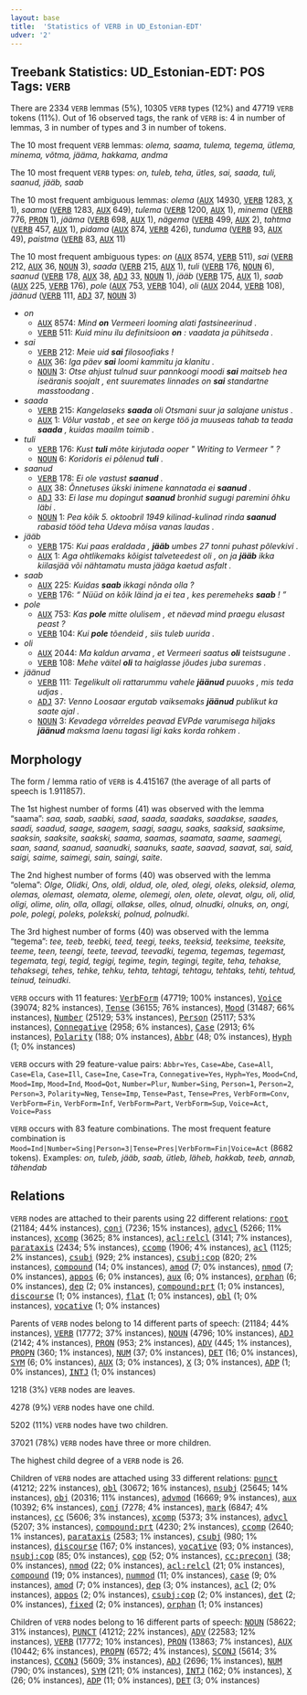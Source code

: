 ```yaml
---
layout: base
title:  'Statistics of VERB in UD_Estonian-EDT'
udver: '2'
---
```


## Treebank Statistics: UD_Estonian-EDT: POS Tags: `VERB`

There are 2334 `VERB` lemmas (5%), 10305 `VERB` types (12%) and 47719 `VERB` tokens (11%).
Out of 16 observed tags, the rank of `VERB` is: 4 in number of lemmas, 3 in number of types and 3 in number of tokens.

The 10 most frequent `VERB` lemmas: <em>olema, saama, tulema, tegema, ütlema, minema, võtma, jääma, hakkama, andma</em>

The 10 most frequent `VERB` types:  <em>on, tuleb, teha, ütles, sai, saada, tuli, saanud, jääb, saab</em>

The 10 most frequent ambiguous lemmas: <em>olema</em> (<tt><a href="et_edt-pos-AUX.html">AUX</a></tt> 14930, <tt><a href="et_edt-pos-VERB.html">VERB</a></tt> 1283, <tt><a href="et_edt-pos-X.html">X</a></tt> 1), <em>saama</em> (<tt><a href="et_edt-pos-VERB.html">VERB</a></tt> 1283, <tt><a href="et_edt-pos-AUX.html">AUX</a></tt> 649), <em>tulema</em> (<tt><a href="et_edt-pos-VERB.html">VERB</a></tt> 1200, <tt><a href="et_edt-pos-AUX.html">AUX</a></tt> 1), <em>minema</em> (<tt><a href="et_edt-pos-VERB.html">VERB</a></tt> 776, <tt><a href="et_edt-pos-PRON.html">PRON</a></tt> 1), <em>jääma</em> (<tt><a href="et_edt-pos-VERB.html">VERB</a></tt> 698, <tt><a href="et_edt-pos-AUX.html">AUX</a></tt> 1), <em>nägema</em> (<tt><a href="et_edt-pos-VERB.html">VERB</a></tt> 499, <tt><a href="et_edt-pos-AUX.html">AUX</a></tt> 2), <em>tahtma</em> (<tt><a href="et_edt-pos-VERB.html">VERB</a></tt> 457, <tt><a href="et_edt-pos-AUX.html">AUX</a></tt> 1), <em>pidama</em> (<tt><a href="et_edt-pos-AUX.html">AUX</a></tt> 874, <tt><a href="et_edt-pos-VERB.html">VERB</a></tt> 426), <em>tunduma</em> (<tt><a href="et_edt-pos-VERB.html">VERB</a></tt> 93, <tt><a href="et_edt-pos-AUX.html">AUX</a></tt> 49), <em>paistma</em> (<tt><a href="et_edt-pos-VERB.html">VERB</a></tt> 83, <tt><a href="et_edt-pos-AUX.html">AUX</a></tt> 11)

The 10 most frequent ambiguous types:  <em>on</em> (<tt><a href="et_edt-pos-AUX.html">AUX</a></tt> 8574, <tt><a href="et_edt-pos-VERB.html">VERB</a></tt> 511), <em>sai</em> (<tt><a href="et_edt-pos-VERB.html">VERB</a></tt> 212, <tt><a href="et_edt-pos-AUX.html">AUX</a></tt> 36, <tt><a href="et_edt-pos-NOUN.html">NOUN</a></tt> 3), <em>saada</em> (<tt><a href="et_edt-pos-VERB.html">VERB</a></tt> 215, <tt><a href="et_edt-pos-AUX.html">AUX</a></tt> 1), <em>tuli</em> (<tt><a href="et_edt-pos-VERB.html">VERB</a></tt> 176, <tt><a href="et_edt-pos-NOUN.html">NOUN</a></tt> 6), <em>saanud</em> (<tt><a href="et_edt-pos-VERB.html">VERB</a></tt> 178, <tt><a href="et_edt-pos-AUX.html">AUX</a></tt> 38, <tt><a href="et_edt-pos-ADJ.html">ADJ</a></tt> 33, <tt><a href="et_edt-pos-NOUN.html">NOUN</a></tt> 1), <em>jääb</em> (<tt><a href="et_edt-pos-VERB.html">VERB</a></tt> 175, <tt><a href="et_edt-pos-AUX.html">AUX</a></tt> 1), <em>saab</em> (<tt><a href="et_edt-pos-AUX.html">AUX</a></tt> 225, <tt><a href="et_edt-pos-VERB.html">VERB</a></tt> 176), <em>pole</em> (<tt><a href="et_edt-pos-AUX.html">AUX</a></tt> 753, <tt><a href="et_edt-pos-VERB.html">VERB</a></tt> 104), <em>oli</em> (<tt><a href="et_edt-pos-AUX.html">AUX</a></tt> 2044, <tt><a href="et_edt-pos-VERB.html">VERB</a></tt> 108), <em>jäänud</em> (<tt><a href="et_edt-pos-VERB.html">VERB</a></tt> 111, <tt><a href="et_edt-pos-ADJ.html">ADJ</a></tt> 37, <tt><a href="et_edt-pos-NOUN.html">NOUN</a></tt> 3)


* <em>on</em>
  * <tt><a href="et_edt-pos-AUX.html">AUX</a></tt> 8574: <em>Mind <b>on</b> Vermeeri looming alati fastsineerinud .</em>
  * <tt><a href="et_edt-pos-VERB.html">VERB</a></tt> 511: <em>Kuid minu ilu definitsioon <b>on</b> : vaadata ja pühitseda .</em>
* <em>sai</em>
  * <tt><a href="et_edt-pos-VERB.html">VERB</a></tt> 212: <em>Meie uid <b>sai</b> filosoofiaks !</em>
  * <tt><a href="et_edt-pos-AUX.html">AUX</a></tt> 36: <em>Iga päev <b>sai</b> loomi kammitu ja klanitu .</em>
  * <tt><a href="et_edt-pos-NOUN.html">NOUN</a></tt> 3: <em>Otse ahjust tulnud suur pannkoogi moodi <b>sai</b> maitseb hea iseäranis soojalt , ent suuremates linnades on <b>sai</b> standartne masstoodang .</em>
* <em>saada</em>
  * <tt><a href="et_edt-pos-VERB.html">VERB</a></tt> 215: <em>Kangelaseks <b>saada</b> oli Otsmani suur ja salajane unistus .</em>
  * <tt><a href="et_edt-pos-AUX.html">AUX</a></tt> 1: <em>Võlur vastab , et see on kerge töö ja muuseas tahab ta teada <b>saada</b> , kuidas maailm toimib .</em>
* <em>tuli</em>
  * <tt><a href="et_edt-pos-VERB.html">VERB</a></tt> 176: <em>Kust <b>tuli</b> mõte kirjutada ooper " Writing to Vermeer " ?</em>
  * <tt><a href="et_edt-pos-NOUN.html">NOUN</a></tt> 6: <em>Koridoris ei põlenud <b>tuli</b> .</em>
* <em>saanud</em>
  * <tt><a href="et_edt-pos-VERB.html">VERB</a></tt> 178: <em>Ei ole vastust <b>saanud</b> .</em>
  * <tt><a href="et_edt-pos-AUX.html">AUX</a></tt> 38: <em>Õnnetuses ükski inimene kannatada ei <b>saanud</b> .</em>
  * <tt><a href="et_edt-pos-ADJ.html">ADJ</a></tt> 33: <em>Ei lase mu dopingut <b>saanud</b> bronhid sugugi paremini õhku läbi .</em>
  * <tt><a href="et_edt-pos-NOUN.html">NOUN</a></tt> 1: <em>Pea kõik 5. oktoobril 1949 kilinad-kulinad rinda <b>saanud</b> rabasid tööd teha Udeva mõisa vanas laudas .</em>
* <em>jääb</em>
  * <tt><a href="et_edt-pos-VERB.html">VERB</a></tt> 175: <em>Kui paas eraldada , <b>jääb</b> umbes 27 tonni puhast põlevkivi .</em>
  * <tt><a href="et_edt-pos-AUX.html">AUX</a></tt> 1: <em>Aga ohtlikemaks kõigist talveteedest oli , on ja <b>jääb</b> ikka kiilasjää või nähtamatu musta jääga kaetud asfalt .</em>
* <em>saab</em>
  * <tt><a href="et_edt-pos-AUX.html">AUX</a></tt> 225: <em>Kuidas <b>saab</b> ikkagi nõnda olla ?</em>
  * <tt><a href="et_edt-pos-VERB.html">VERB</a></tt> 176: <em>“ Nüüd on kõik läind ja ei tea , kes peremeheks <b>saab</b> ! ”</em>
* <em>pole</em>
  * <tt><a href="et_edt-pos-AUX.html">AUX</a></tt> 753: <em>Kas <b>pole</b> mitte olulisem , et näevad mind praegu elusast peast ?</em>
  * <tt><a href="et_edt-pos-VERB.html">VERB</a></tt> 104: <em>Kui <b>pole</b> tõendeid , siis tuleb uurida .</em>
* <em>oli</em>
  * <tt><a href="et_edt-pos-AUX.html">AUX</a></tt> 2044: <em>Ma kaldun arvama , et Vermeeri saatus <b>oli</b> teistsugune .</em>
  * <tt><a href="et_edt-pos-VERB.html">VERB</a></tt> 108: <em>Mehe väitel <b>oli</b> ta haiglasse jõudes juba suremas .</em>
* <em>jäänud</em>
  * <tt><a href="et_edt-pos-VERB.html">VERB</a></tt> 111: <em>Tegelikult oli rattarummu vahele <b>jäänud</b> puuoks , mis teda udjas .</em>
  * <tt><a href="et_edt-pos-ADJ.html">ADJ</a></tt> 37: <em>Venno Loosaar ergutab vaiksemaks <b>jäänud</b> publikut ka saate ajal .</em>
  * <tt><a href="et_edt-pos-NOUN.html">NOUN</a></tt> 3: <em>Kevadega võrreldes peavad EVPde varumisega hiljaks <b>jäänud</b> maksma laenu tagasi ligi kaks korda rohkem .</em>

## Morphology

The form / lemma ratio of `VERB` is 4.415167 (the average of all parts of speech is 1.911857).

The 1st highest number of forms (41) was observed with the lemma “saama”: <em>saa, saab, saabki, saad, saada, saadaks, saadakse, saades, saadi, saadud, saage, saagem, saagi, saagu, saaks, saaksid, saaksime, saaksin, saaksite, saakski, saama, saamas, saamata, saame, saamegi, saan, saand, saanud, saanudki, saanuks, saate, saavad, saavat, sai, said, saigi, saime, saimegi, sain, saingi, saite</em>.

The 2nd highest number of forms (40) was observed with the lemma “olema”: <em>Olge, Olidki, Ons, oldi, oldud, ole, oled, olegi, oleks, oleksid, olema, olemas, olemast, olemata, oleme, olemegi, olen, olete, olevat, olgu, oli, olid, oligi, olime, olin, olla, ollagi, ollakse, olles, olnud, olnudki, olnuks, on, ongi, pole, polegi, poleks, polekski, polnud, polnudki</em>.

The 3rd highest number of forms (40) was observed with the lemma “tegema”: <em>tee, teeb, teebki, teed, teegi, teeks, teeksid, teeksime, teeksite, teeme, teen, teengi, teete, teevad, teevadki, tegema, tegemas, tegemast, tegemata, tegi, tegid, tegigi, tegime, tegin, tegingi, tegite, teha, tehakse, tehaksegi, tehes, tehke, tehku, tehta, tehtagi, tehtagu, tehtaks, tehti, tehtud, teinud, teinudki</em>.

`VERB` occurs with 11 features: <tt><a href="et_edt-feat-VerbForm.html">VerbForm</a></tt> (47719; 100% instances), <tt><a href="et_edt-feat-Voice.html">Voice</a></tt> (39074; 82% instances), <tt><a href="et_edt-feat-Tense.html">Tense</a></tt> (36155; 76% instances), <tt><a href="et_edt-feat-Mood.html">Mood</a></tt> (31487; 66% instances), <tt><a href="et_edt-feat-Number.html">Number</a></tt> (25129; 53% instances), <tt><a href="et_edt-feat-Person.html">Person</a></tt> (25117; 53% instances), <tt><a href="et_edt-feat-Connegative.html">Connegative</a></tt> (2958; 6% instances), <tt><a href="et_edt-feat-Case.html">Case</a></tt> (2913; 6% instances), <tt><a href="et_edt-feat-Polarity.html">Polarity</a></tt> (188; 0% instances), <tt><a href="et_edt-feat-Abbr.html">Abbr</a></tt> (48; 0% instances), <tt><a href="et_edt-feat-Hyph.html">Hyph</a></tt> (1; 0% instances)

`VERB` occurs with 29 feature-value pairs: `Abbr=Yes`, `Case=Abe`, `Case=All`, `Case=Ela`, `Case=Ill`, `Case=Ine`, `Case=Tra`, `Connegative=Yes`, `Hyph=Yes`, `Mood=Cnd`, `Mood=Imp`, `Mood=Ind`, `Mood=Qot`, `Number=Plur`, `Number=Sing`, `Person=1`, `Person=2`, `Person=3`, `Polarity=Neg`, `Tense=Imp`, `Tense=Past`, `Tense=Pres`, `VerbForm=Conv`, `VerbForm=Fin`, `VerbForm=Inf`, `VerbForm=Part`, `VerbForm=Sup`, `Voice=Act`, `Voice=Pass`

`VERB` occurs with 83 feature combinations.
The most frequent feature combination is `Mood=Ind|Number=Sing|Person=3|Tense=Pres|VerbForm=Fin|Voice=Act` (8682 tokens).
Examples: <em>on, tuleb, jääb, saab, ütleb, läheb, hakkab, teeb, annab, tähendab</em>


## Relations

`VERB` nodes are attached to their parents using 22 different relations: <tt><a href="et_edt-dep-root.html">root</a></tt> (21184; 44% instances), <tt><a href="et_edt-dep-conj.html">conj</a></tt> (7236; 15% instances), <tt><a href="et_edt-dep-advcl.html">advcl</a></tt> (5266; 11% instances), <tt><a href="et_edt-dep-xcomp.html">xcomp</a></tt> (3625; 8% instances), <tt><a href="et_edt-dep-acl-relcl.html">acl:relcl</a></tt> (3141; 7% instances), <tt><a href="et_edt-dep-parataxis.html">parataxis</a></tt> (2434; 5% instances), <tt><a href="et_edt-dep-ccomp.html">ccomp</a></tt> (1906; 4% instances), <tt><a href="et_edt-dep-acl.html">acl</a></tt> (1125; 2% instances), <tt><a href="et_edt-dep-csubj.html">csubj</a></tt> (929; 2% instances), <tt><a href="et_edt-dep-csubj-cop.html">csubj:cop</a></tt> (820; 2% instances), <tt><a href="et_edt-dep-compound.html">compound</a></tt> (14; 0% instances), <tt><a href="et_edt-dep-amod.html">amod</a></tt> (7; 0% instances), <tt><a href="et_edt-dep-nmod.html">nmod</a></tt> (7; 0% instances), <tt><a href="et_edt-dep-appos.html">appos</a></tt> (6; 0% instances), <tt><a href="et_edt-dep-aux.html">aux</a></tt> (6; 0% instances), <tt><a href="et_edt-dep-orphan.html">orphan</a></tt> (6; 0% instances), <tt><a href="et_edt-dep-dep.html">dep</a></tt> (2; 0% instances), <tt><a href="et_edt-dep-compound-prt.html">compound:prt</a></tt> (1; 0% instances), <tt><a href="et_edt-dep-discourse.html">discourse</a></tt> (1; 0% instances), <tt><a href="et_edt-dep-flat.html">flat</a></tt> (1; 0% instances), <tt><a href="et_edt-dep-obl.html">obl</a></tt> (1; 0% instances), <tt><a href="et_edt-dep-vocative.html">vocative</a></tt> (1; 0% instances)

Parents of `VERB` nodes belong to 14 different parts of speech:  (21184; 44% instances), <tt><a href="et_edt-pos-VERB.html">VERB</a></tt> (17772; 37% instances), <tt><a href="et_edt-pos-NOUN.html">NOUN</a></tt> (4796; 10% instances), <tt><a href="et_edt-pos-ADJ.html">ADJ</a></tt> (2142; 4% instances), <tt><a href="et_edt-pos-PRON.html">PRON</a></tt> (953; 2% instances), <tt><a href="et_edt-pos-ADV.html">ADV</a></tt> (445; 1% instances), <tt><a href="et_edt-pos-PROPN.html">PROPN</a></tt> (360; 1% instances), <tt><a href="et_edt-pos-NUM.html">NUM</a></tt> (37; 0% instances), <tt><a href="et_edt-pos-DET.html">DET</a></tt> (16; 0% instances), <tt><a href="et_edt-pos-SYM.html">SYM</a></tt> (6; 0% instances), <tt><a href="et_edt-pos-AUX.html">AUX</a></tt> (3; 0% instances), <tt><a href="et_edt-pos-X.html">X</a></tt> (3; 0% instances), <tt><a href="et_edt-pos-ADP.html">ADP</a></tt> (1; 0% instances), <tt><a href="et_edt-pos-INTJ.html">INTJ</a></tt> (1; 0% instances)

1218 (3%) `VERB` nodes are leaves.

4278 (9%) `VERB` nodes have one child.

5202 (11%) `VERB` nodes have two children.

37021 (78%) `VERB` nodes have three or more children.

The highest child degree of a `VERB` node is 26.

Children of `VERB` nodes are attached using 33 different relations: <tt><a href="et_edt-dep-punct.html">punct</a></tt> (41212; 22% instances), <tt><a href="et_edt-dep-obl.html">obl</a></tt> (30672; 16% instances), <tt><a href="et_edt-dep-nsubj.html">nsubj</a></tt> (25645; 14% instances), <tt><a href="et_edt-dep-obj.html">obj</a></tt> (20316; 11% instances), <tt><a href="et_edt-dep-advmod.html">advmod</a></tt> (16669; 9% instances), <tt><a href="et_edt-dep-aux.html">aux</a></tt> (10392; 6% instances), <tt><a href="et_edt-dep-conj.html">conj</a></tt> (7278; 4% instances), <tt><a href="et_edt-dep-mark.html">mark</a></tt> (6847; 4% instances), <tt><a href="et_edt-dep-cc.html">cc</a></tt> (5606; 3% instances), <tt><a href="et_edt-dep-xcomp.html">xcomp</a></tt> (5373; 3% instances), <tt><a href="et_edt-dep-advcl.html">advcl</a></tt> (5207; 3% instances), <tt><a href="et_edt-dep-compound-prt.html">compound:prt</a></tt> (4230; 2% instances), <tt><a href="et_edt-dep-ccomp.html">ccomp</a></tt> (2640; 1% instances), <tt><a href="et_edt-dep-parataxis.html">parataxis</a></tt> (2583; 1% instances), <tt><a href="et_edt-dep-csubj.html">csubj</a></tt> (980; 1% instances), <tt><a href="et_edt-dep-discourse.html">discourse</a></tt> (167; 0% instances), <tt><a href="et_edt-dep-vocative.html">vocative</a></tt> (93; 0% instances), <tt><a href="et_edt-dep-nsubj-cop.html">nsubj:cop</a></tt> (85; 0% instances), <tt><a href="et_edt-dep-cop.html">cop</a></tt> (52; 0% instances), <tt><a href="et_edt-dep-cc-preconj.html">cc:preconj</a></tt> (38; 0% instances), <tt><a href="et_edt-dep-nmod.html">nmod</a></tt> (22; 0% instances), <tt><a href="et_edt-dep-acl-relcl.html">acl:relcl</a></tt> (21; 0% instances), <tt><a href="et_edt-dep-compound.html">compound</a></tt> (19; 0% instances), <tt><a href="et_edt-dep-nummod.html">nummod</a></tt> (11; 0% instances), <tt><a href="et_edt-dep-case.html">case</a></tt> (9; 0% instances), <tt><a href="et_edt-dep-amod.html">amod</a></tt> (7; 0% instances), <tt><a href="et_edt-dep-dep.html">dep</a></tt> (3; 0% instances), <tt><a href="et_edt-dep-acl.html">acl</a></tt> (2; 0% instances), <tt><a href="et_edt-dep-appos.html">appos</a></tt> (2; 0% instances), <tt><a href="et_edt-dep-csubj-cop.html">csubj:cop</a></tt> (2; 0% instances), <tt><a href="et_edt-dep-det.html">det</a></tt> (2; 0% instances), <tt><a href="et_edt-dep-fixed.html">fixed</a></tt> (2; 0% instances), <tt><a href="et_edt-dep-orphan.html">orphan</a></tt> (1; 0% instances)

Children of `VERB` nodes belong to 16 different parts of speech: <tt><a href="et_edt-pos-NOUN.html">NOUN</a></tt> (58622; 31% instances), <tt><a href="et_edt-pos-PUNCT.html">PUNCT</a></tt> (41212; 22% instances), <tt><a href="et_edt-pos-ADV.html">ADV</a></tt> (22583; 12% instances), <tt><a href="et_edt-pos-VERB.html">VERB</a></tt> (17772; 10% instances), <tt><a href="et_edt-pos-PRON.html">PRON</a></tt> (13863; 7% instances), <tt><a href="et_edt-pos-AUX.html">AUX</a></tt> (10442; 6% instances), <tt><a href="et_edt-pos-PROPN.html">PROPN</a></tt> (6572; 4% instances), <tt><a href="et_edt-pos-SCONJ.html">SCONJ</a></tt> (5614; 3% instances), <tt><a href="et_edt-pos-CCONJ.html">CCONJ</a></tt> (5609; 3% instances), <tt><a href="et_edt-pos-ADJ.html">ADJ</a></tt> (2696; 1% instances), <tt><a href="et_edt-pos-NUM.html">NUM</a></tt> (790; 0% instances), <tt><a href="et_edt-pos-SYM.html">SYM</a></tt> (211; 0% instances), <tt><a href="et_edt-pos-INTJ.html">INTJ</a></tt> (162; 0% instances), <tt><a href="et_edt-pos-X.html">X</a></tt> (26; 0% instances), <tt><a href="et_edt-pos-ADP.html">ADP</a></tt> (11; 0% instances), <tt><a href="et_edt-pos-DET.html">DET</a></tt> (3; 0% instances)

